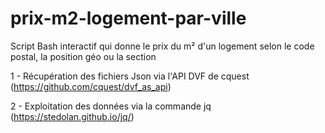 # prix-m2-logement-par-ville

Script Bash interactif qui donne le prix du m² d'un logement selon le code postal, la position géo ou la section

1 - Récupération des fichiers Json via l'API DVF de cquest  (https://github.com/cquest/dvf_as_api) 

2 - Exploitation des données via la commande jq (https://stedolan.github.io/jq/)



